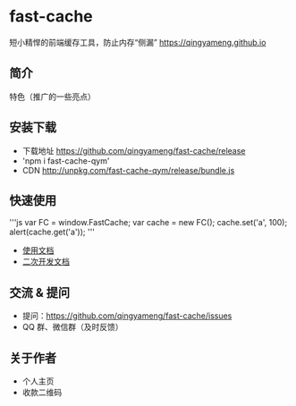 # fast-cache

短小精悍的前端缓存工具，防止内存“侧漏”  https://qingyameng.github.io

## 简介

特色（推广的一些亮点）

## 安装下载

- 下载地址 https://github.com/qingyameng/fast-cache/release
- 'npm i fast-cache-qym'
- CDN http://unpkg.com/fast-cache-qym/release/bundle.js

## 快速使用

'''js
var FC = window.FastCache;
var cache = new FC();
cache.set('a', 100);
alert(cache.get('a'));
'''

- [使用文档](./doc/use/README.md)
- [二次开发文档](./doc/dev/README.md)

## 交流 & 提问

- 提问：https://github.com/qingyameng/fast-cache/issues
- QQ 群、微信群（及时反馈）

## 关于作者

- 个人主页
- 收款二维码
